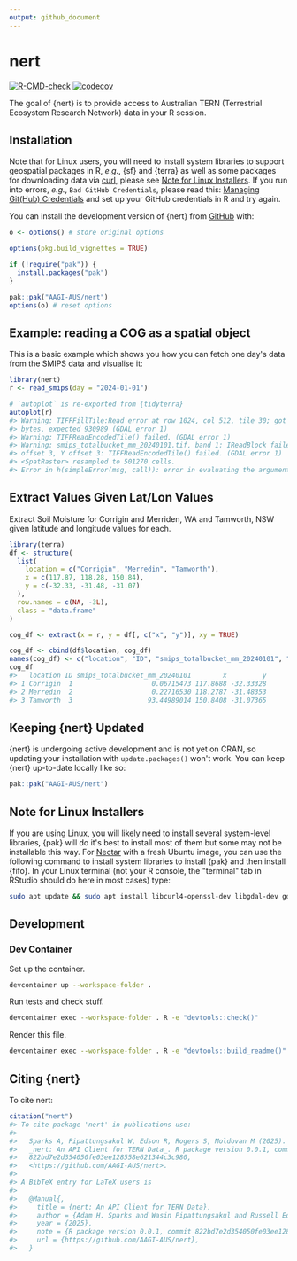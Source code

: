 ```yaml
---
output: github_document
---
```


<!-- README.md is generated from README.Rmd. Please edit that file -->



# nert

<!-- badges: start -->
[![R-CMD-check](https://github.com/AAGI-AUS/nert/actions/workflows/R-CMD-check.yaml/badge.svg)](https://github.com/AAGI-AUS/nert/actions/workflows/R-CMD-check.yaml)
[![codecov](https://codecov.io/gh/AAGI-AUS/nert/graph/badge.svg?token=WgBeTrqQnQ)](https://codecov.io/gh/AAGI-AUS/nert)
<!-- badges: end -->

The goal of {nert} is to provide access to Australian TERN (Terrestrial Ecosystem Research Network) data in your R session.

## Installation

Note that for Linux users, you will need to install system libraries to support geospatial packages in R, _e.g._, {sf} and {terra} as well as some packages for downloading data via [curl](https://curl.se/download.html), please see [Note for Linux Installers](#Note-for-Linux-Installers).
If you run into errors, _e.g._, `Bad GitHub Credentials`, please read this: [Managing Git(Hub) Credentials](https://usethis.r-lib.org/articles/git-credentials.html) and set up your GitHub credentials in R and try again.

You can install the development version of {nert} from [GitHub](https://github.com/AAGI-AUS/nert) with:


``` r
o <- options() # store original options

options(pkg.build_vignettes = TRUE)

if (!require("pak")) {
  install.packages("pak")
}

pak::pak("AAGI-AUS/nert")
options(o) # reset options
```

## Example: reading a COG as a spatial object

This is a basic example which shows you how you can fetch one day's data from the SMIPS data and visualise it:


``` r
library(nert)
r <- read_smips(day = "2024-01-01")

# `autoplot` is re-exported from {tidyterra}
autoplot(r)
#> Warning: TIFFFillTile:Read error at row 1024, col 512, tile 30; got 638097
#> bytes, expected 930989 (GDAL error 1)
#> Warning: TIFFReadEncodedTile() failed. (GDAL error 1)
#> Warning: smips_totalbucket_mm_20240101.tif, band 1: IReadBlock failed at X
#> offset 3, Y offset 3: TIFFReadEncodedTile() failed. (GDAL error 1)
#> <SpatRaster> resampled to 501270 cells.
#> Error in h(simpleError(msg, call)): error in evaluating the argument 'x' in selecting a method for function 'as.data.frame': [extract] cannot read values
```

## Extract Values Given Lat/Lon Values

Extract Soil Moisture for Corrigin and Merriden, WA and Tamworth, NSW given latitude and longitude values for each.


``` r
library(terra)
df <- structure(
  list(
    location = c("Corrigin", "Merredin", "Tamworth"),
    x = c(117.87, 118.28, 150.84),
    y = c(-32.33, -31.48, -31.07)
  ),
  row.names = c(NA, -3L),
  class = "data.frame"
)

cog_df <- extract(x = r, y = df[, c("x", "y")], xy = TRUE)

cog_df <- cbind(df$location, cog_df)
names(cog_df) <- c("location", "ID", "smips_totalbucket_mm_20240101", "x", "y")
cog_df
#>   location ID smips_totalbucket_mm_20240101        x         y
#> 1 Corrigin  1                    0.06715473 117.8688 -32.33328
#> 2 Merredin  2                    0.22716530 118.2787 -31.48353
#> 3 Tamworth  3                   93.44989014 150.8408 -31.07365
```

## Keeping {nert} Updated 

{nert} is undergoing active development and is not yet on CRAN, so updating your installation with `update.packages()` won't work.
You can keep {nert} up-to-date locally like so:


``` r
pak::pak("AAGI-AUS/nert")
```

## Note for Linux Installers

If you are using Linux, you will likely need to install several system-level libraries, {pak} will do it's best to install most of them but some may not be installable this way.
For [Nectar](https://ardc.edu.au/services/ardc-nectar-research-cloud/) with a fresh Ubuntu image, you can use the following command to install system libraries to install {pak} and then install {fifo}.
In your Linux terminal (not your R console, the "terminal" tab in RStudio should do here in most cases) type:

```bash
sudo apt update && sudo apt install libcurl4-openssl-dev libgdal-dev gdal-bin libgeos-dev libproj-dev libsqlite3-dev libudunits2-dev libxml2-dev
```

## Development

### Dev Container

Set up the container.


``` bash
devcontainer up --workspace-folder .
```

Run tests and check stuff.


``` bash
devcontainer exec --workspace-folder . R -e "devtools::check()"
```

Render this file.


``` bash
devcontainer exec --workspace-folder . R -e "devtools::build_readme()"
```

## Citing {nert}

To cite nert:


``` r
citation("nert")
#> To cite package 'nert' in publications use:
#> 
#>   Sparks A, Pipattungsakul W, Edson R, Rogers S, Moldovan M (2025).
#>   _nert: An API Client for TERN Data_. R package version 0.0.1, commit
#>   822bd7e2d354050fe03ee128558e621344c3c980,
#>   <https://github.com/AAGI-AUS/nert>.
#> 
#> A BibTeX entry for LaTeX users is
#> 
#>   @Manual{,
#>     title = {nert: An API Client for TERN Data},
#>     author = {Adam H. Sparks and Wasin Pipattungsakul and Russell Edson and Sam Rogers and Max Moldovan},
#>     year = {2025},
#>     note = {R package version 0.0.1, commit 822bd7e2d354050fe03ee128558e621344c3c980},
#>     url = {https://github.com/AAGI-AUS/nert},
#>   }
```
